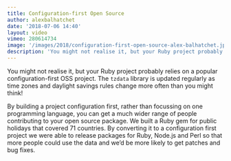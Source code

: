 ```yaml
---
title: Configuration-first Open Source
author: alexbalhatchet
date: '2018-07-06 14:40'
layout: video
vimeo: 280614734
image: '/images/2018/configuration-first-open-source-alex-balhatchet.jpg'
description: 'You might not realise it, but your Ruby project probably relies on a popular configuration-first OSS project. The tzdata library is updated regularly as time zones and daylight savings rules change more often than you might think!'
---
```


You might not realise it, but your Ruby project probably relies on a popular configuration-first OSS project. The `tzdata` library is updated regularly as time zones and daylight savings rules change more often than you might think!

By building a project configuration first, rather than focussing on one programming language, you can get a much wider range of people contributing to your open source package. We built a Ruby gem for public holidays that covered 71 countries. By converting it to a configuration first project we were able to release packages for Ruby, Node.js and Perl so that more people could use the data and we’d be more likely to get patches and bug fixes.

